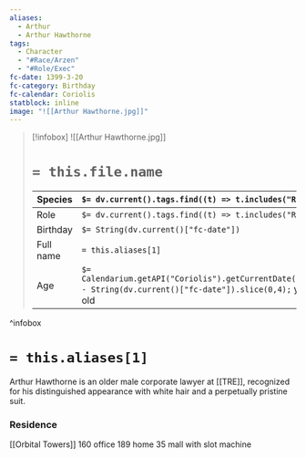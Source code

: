 ```yaml
---
aliases:
  - Arthur
  - Arthur Hawthorne
tags:
  - Character
  - "#Race/Arzen"
  - "#Role/Exec"
fc-date: 1399-3-20
fc-category: Birthday
fc-calendar: Coriolis
statblock: inline
image: "![[Arthur Hawthorne.jpg]]"
---
```

> [!infobox]
> ![[Arthur Hawthorne.jpg]]
> # `= this.file.name`
> | Species | `$= dv.current().tags.find((t) => t.includes("Race"))` |
> | ---- | ---- |
> | Role | `$= dv.current().tags.find((t) => t.includes("Role"))` |
> | Birthday | `$= String(dv.current()["fc-date"])` |
> | Full name | `= this.aliases[1]`|
> | Age | `$= Calendarium.getAPI("Coriolis").getCurrentDate().year - String(dv.current()["fc-date"]).slice(0,4);` years old|
^infobox
# `= this.aliases[1]`
Arthur Hawthorne is an older male corporate lawyer at [[TRE]], recognized for his distinguished appearance with white hair and a perpetually pristine suit.
### Residence
[[Orbital Towers]]
160 office
189 home
35 mall with slot machine